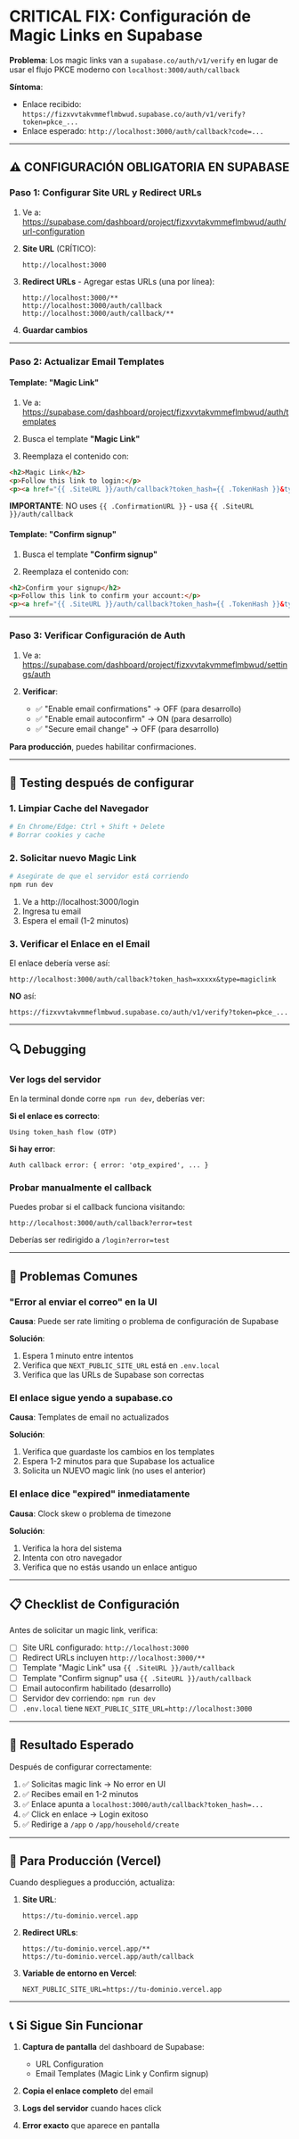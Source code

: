 # CRITICAL FIX: Configuración de Magic Links en Supabase

**Problema**: Los magic links van a `supabase.co/auth/v1/verify` en lugar de usar el flujo PKCE moderno con `localhost:3000/auth/callback`

**Síntoma**: 
- Enlace recibido: `https://fizxvvtakvmmeflmbwud.supabase.co/auth/v1/verify?token=pkce_...`
- Enlace esperado: `http://localhost:3000/auth/callback?code=...`

---

## ⚠️ CONFIGURACIÓN OBLIGATORIA EN SUPABASE

### Paso 1: Configurar Site URL y Redirect URLs

1. Ve a: https://supabase.com/dashboard/project/fizxvvtakvmmeflmbwud/auth/url-configuration

2. **Site URL** (CRÍTICO):
   ```
   http://localhost:3000
   ```
   
3. **Redirect URLs** - Agregar estas URLs (una por línea):
   ```
   http://localhost:3000/**
   http://localhost:3000/auth/callback
   http://localhost:3000/auth/callback/**
   ```

4. **Guardar cambios**

---

### Paso 2: Actualizar Email Templates

#### Template: "Magic Link"

1. Ve a: https://supabase.com/dashboard/project/fizxvvtakvmmeflmbwud/auth/templates

2. Busca el template **"Magic Link"**

3. Reemplaza el contenido con:

```html
<h2>Magic Link</h2>
<p>Follow this link to login:</p>
<p><a href="{{ .SiteURL }}/auth/callback?token_hash={{ .TokenHash }}&type=magiclink">Log In</a></p>
```

**IMPORTANTE**: NO uses `{{ .ConfirmationURL }}` - usa `{{ .SiteURL }}/auth/callback`

#### Template: "Confirm signup"

1. Busca el template **"Confirm signup"**

2. Reemplaza el contenido con:

```html
<h2>Confirm your signup</h2>
<p>Follow this link to confirm your account:</p>
<p><a href="{{ .SiteURL }}/auth/callback?token_hash={{ .TokenHash }}&type=signup">Confirm your email address</a></p>
```

---

### Paso 3: Verificar Configuración de Auth

1. Ve a: https://supabase.com/dashboard/project/fizxvvtakvmmeflmbwud/settings/auth

2. **Verificar**:
   - ✅ "Enable email confirmations" → OFF (para desarrollo)
   - ✅ "Enable email autoconfirm" → ON (para desarrollo)
   - ✅ "Secure email change" → OFF (para desarrollo)

**Para producción**, puedes habilitar confirmaciones.

---

## 🧪 Testing después de configurar

### 1. Limpiar Cache del Navegador

```bash
# En Chrome/Edge: Ctrl + Shift + Delete
# Borrar cookies y cache
```

### 2. Solicitar nuevo Magic Link

```bash
# Asegúrate de que el servidor está corriendo
npm run dev
```

1. Ve a http://localhost:3000/login
2. Ingresa tu email
3. Espera el email (1-2 minutos)

### 3. Verificar el Enlace en el Email

El enlace debería verse así:
```
http://localhost:3000/auth/callback?token_hash=xxxxx&type=magiclink
```

**NO** así:
```
https://fizxvvtakvmmeflmbwud.supabase.co/auth/v1/verify?token=pkce_...
```

---

## 🔍 Debugging

### Ver logs del servidor

En la terminal donde corre `npm run dev`, deberías ver:

**Si el enlace es correcto**:
```
Using token_hash flow (OTP)
```

**Si hay error**:
```
Auth callback error: { error: 'otp_expired', ... }
```

### Probar manualmente el callback

Puedes probar si el callback funciona visitando:
```
http://localhost:3000/auth/callback?error=test
```

Deberías ser redirigido a `/login?error=test`

---

## 🐛 Problemas Comunes

### "Error al enviar el correo" en la UI

**Causa**: Puede ser rate limiting o problema de configuración de Supabase

**Solución**:
1. Espera 1 minuto entre intentos
2. Verifica que `NEXT_PUBLIC_SITE_URL` está en `.env.local`
3. Verifica que las URLs de Supabase son correctas

### El enlace sigue yendo a supabase.co

**Causa**: Templates de email no actualizados

**Solución**:
1. Verifica que guardaste los cambios en los templates
2. Espera 1-2 minutos para que Supabase los actualice
3. Solicita un NUEVO magic link (no uses el anterior)

### El enlace dice "expired" inmediatamente

**Causa**: Clock skew o problema de timezone

**Solución**:
1. Verifica la hora del sistema
2. Intenta con otro navegador
3. Verifica que no estás usando un enlace antiguo

---

## 📋 Checklist de Configuración

Antes de solicitar un magic link, verifica:

- [ ] Site URL configurado: `http://localhost:3000`
- [ ] Redirect URLs incluyen `http://localhost:3000/**`
- [ ] Template "Magic Link" usa `{{ .SiteURL }}/auth/callback`
- [ ] Template "Confirm signup" usa `{{ .SiteURL }}/auth/callback`
- [ ] Email autoconfirm habilitado (desarrollo)
- [ ] Servidor dev corriendo: `npm run dev`
- [ ] `.env.local` tiene `NEXT_PUBLIC_SITE_URL=http://localhost:3000`

---

## 🎯 Resultado Esperado

Después de configurar correctamente:

1. ✅ Solicitas magic link → No error en UI
2. ✅ Recibes email en 1-2 minutos
3. ✅ Enlace apunta a `localhost:3000/auth/callback?token_hash=...`
4. ✅ Click en enlace → Login exitoso
5. ✅ Redirige a `/app` o `/app/household/create`

---

## 🚀 Para Producción (Vercel)

Cuando despliegues a producción, actualiza:

1. **Site URL**:
   ```
   https://tu-dominio.vercel.app
   ```

2. **Redirect URLs**:
   ```
   https://tu-dominio.vercel.app/**
   https://tu-dominio.vercel.app/auth/callback
   ```

3. **Variable de entorno en Vercel**:
   ```
   NEXT_PUBLIC_SITE_URL=https://tu-dominio.vercel.app
   ```

---

## 📞 Si Sigue Sin Funcionar

1. **Captura de pantalla** del dashboard de Supabase:
   - URL Configuration
   - Email Templates (Magic Link y Confirm signup)

2. **Copia el enlace completo** del email

3. **Logs del servidor** cuando haces click

4. **Error exacto** que aparece en pantalla
